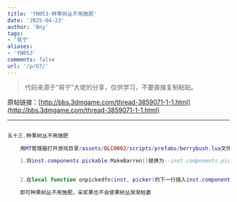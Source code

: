 ```yaml
---
title: 'YN053-种果树丛不用施肥'
date: '2025-04-23'
author: 'Bny'
tags:
- '易宁'
aliases:
- 'YN053'
comments: false
url: '/p/67/'
---
```


> 代码来源于“易宁”大佬的分享，仅供学习，不要直接复制粘贴。

原帖链接：[http://bbs.3dmgame.com/thread-3859071-1-1.html](http://bbs.3dmgame.com/thread-3859071-1-1.html)

---

```lua  

五十三.种果树丛不用施肥

	用MT管理器打开游戏目录/assets/DLC0002/scripts/prefabs/berrybush.lua文件，

	1.将inst.components.pickable:MakeBarren()替换为--inst.components.pickable:MakeBarren()


	2.在local function onpickedfn(inst, picker)的下一行插入inst.components.pickable.cycles_left = 5

	即可种果树丛不用施肥，采浆果也不会使果树丛渐渐枯萎

```  

